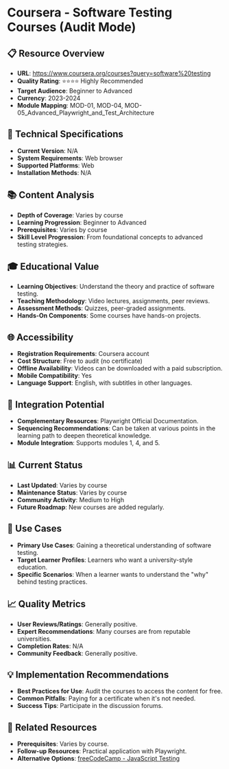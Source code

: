 # Coursera - Software Testing Courses (Audit Mode)

## 📋 Resource Overview
- **URL**: https://www.coursera.org/courses?query=software%20testing
- **Quality Rating**: ⭐⭐⭐⭐ Highly Recommended
- **Target Audience**: Beginner to Advanced
- **Currency**: 2023-2024
- **Module Mapping**: MOD-01, MOD-04, MOD-05_Advanced_Playwright_and_Test_Architecture

## 🔧 Technical Specifications
- **Current Version**: N/A
- **System Requirements**: Web browser
- **Supported Platforms**: Web
- **Installation Methods**: N/A

## 📚 Content Analysis
- **Depth of Coverage**: Varies by course
- **Learning Progression**: Beginner to Advanced
- **Prerequisites**: Varies by course
- **Skill Level Progression**: From foundational concepts to advanced testing strategies.

## 🎓 Educational Value
- **Learning Objectives**: Understand the theory and practice of software testing.
- **Teaching Methodology**: Video lectures, assignments, peer reviews.
- **Assessment Methods**: Quizzes, peer-graded assignments.
- **Hands-On Components**: Some courses have hands-on projects.

## 🌐 Accessibility
- **Registration Requirements**: Coursera account
- **Cost Structure**: Free to audit (no certificate)
- **Offline Availability**: Videos can be downloaded with a paid subscription.
- **Mobile Compatibility**: Yes
- **Language Support**: English, with subtitles in other languages.

## 🔗 Integration Potential
- **Complementary Resources**: Playwright Official Documentation.
- **Sequencing Recommendations**: Can be taken at various points in the learning path to deepen theoretical knowledge.
- **Module Integration**: Supports modules 1, 4, and 5.

## 📊 Current Status
- **Last Updated**: Varies by course
- **Maintenance Status**: Varies by course
- **Community Activity**: Medium to High
- **Future Roadmap**: New courses are added regularly.

## 🎯 Use Cases
- **Primary Use Cases**: Gaining a theoretical understanding of software testing.
- **Target Learner Profiles**: Learners who want a university-style education.
- **Specific Scenarios**: When a learner wants to understand the "why" behind testing practices.

## 📈 Quality Metrics
- **User Reviews/Ratings**: Generally positive.
- **Expert Recommendations**: Many courses are from reputable universities.
- **Completion Rates**: N/A
- **Community Feedback**: Generally positive.

## 💡 Implementation Recommendations
- **Best Practices for Use**: Audit the courses to access the content for free.
- **Common Pitfalls**: Paying for a certificate when it's not needed.
- **Success Tips**: Participate in the discussion forums.

## 🔄 Related Resources
- **Prerequisites**: Varies by course.
- **Follow-up Resources**: Practical application with Playwright.
- **Alternative Options**: [freeCodeCamp - JavaScript Testing](freecodecamp-javascript-testing.md)